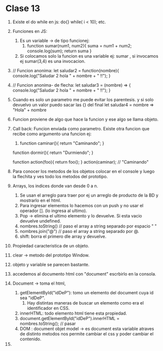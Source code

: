 # Clase 13
1. Existe el do while en js: do{} while( i < 10); etc. 
1. Funciones en JS: 
    1. Es un variable -> de tipo funcionej: 
        1. function sumar(num1, num2){
               suma = num1 + num2;
               console.log(sum);
               return suma
            }   
    1. Si colocamos solo la funcion es una variable ej: sumar , si invocamos ej sumar(3,4) es una invocacion.  
1. // Funcion anonima:
    let saludar2 = function(nombre){
        console.log("Saludar 2 hola " + nombre + " !!");
    }
1. // Funcion anonima- de flecha:
    let saludar3 = (nombre) => {
        console.log("Saludar 2 hola " + nombre + " !!");
    }
1. Cuando es solo  un parametro me puede evitar los parentesis. y si solo devuelvo un valor puedo sacar las {} del final 
    let saludar4 = nombre => "Hola" + nombre
1. Funcion proviene de algo que hace la funcion y ese algo se llama objeto. 

1. Call back: Funcion enviada como parametro. Existe otra funcion que recibe como argumento una funcion ej:
    1. function caminar(){
    return "Caminando";
    }

    function dormir(){
        return "Durmiendo";
    }

    function action(foo){
        return foo();
    }
    action(caminar); // "Caminando"

1. Para conocer los metodos de los objetos colocar en el console y luego la flechita y ves todo los metodos del prototipo. 
1. Arrays, los indices donde van desde 0 a n. 
    1. Se usan el arreglo para traer por ej un arreglo de producto de la BD y mostrarlo en el html. 
    1. Para ingresar elementos lo hacemos con un push y no usar el operador []. (lo ingresa al ultimo).
    1. Pop -> elimina el ultimo elemento y lo devuelve. Si esta vacio devuelve undefined.  
    1. nombres.toString()  //  paso el array a string separado por espacio " "
    1. nombres.join("@")   //  paso el array a string separado por @. 
    1. shift: borra el primero dle array y devuelve.


1. Propiedad caracteristica de un objeto. 
1. clear -> metodo del prototipo Window.
1. objeto y variable se parecen bastante. 
1. accedemos al documento html con "document" escrbirlo en la consola. 
1. Document -> toma el html,  
    1. getElementById("idDeP"): tomo un elemento del document cuya id sea "idDeP".
        1. Hay distintas maneras de buscar un elemento como era el identificador en CSS.
    1. innerHTML: todo elemento html tiene esta propiedad.
    1. document.getElementById("idDeP").innerHTML = nombres.toString(); // pasar 
    1. DOM : document objet model -> es document esta variable atraves de distinto metodos nos permite cambiar el css 
    y poder cambiar el contenido. 
1. 